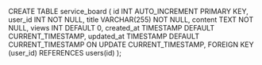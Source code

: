 CREATE TABLE service_board (
    id INT AUTO_INCREMENT PRIMARY KEY,
    user_id INT NOT NULL,
    title VARCHAR(255) NOT NULL,
    content TEXT NOT NULL,
    views INT DEFAULT 0,
    created_at TIMESTAMP DEFAULT CURRENT_TIMESTAMP,
    updated_at TIMESTAMP DEFAULT CURRENT_TIMESTAMP ON UPDATE CURRENT_TIMESTAMP,
    FOREIGN KEY (user_id) REFERENCES users(id)
);